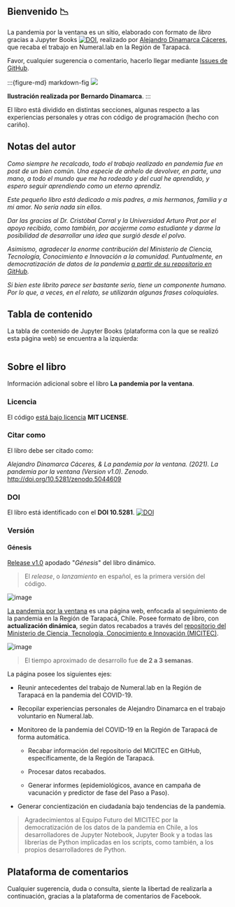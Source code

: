 ## Bienvenido 📉

La pandemia por la ventana es un sitio, elaborado con formato de *libro* gracias a Jupyter Books [![DOI](https://zenodo.org/badge/DOI/10.5281/zenodo.4539666.svg)](https://doi.org/10.5281/zenodo.4539666), realizado por [Alejandro Dinamarca Cáceres](https://www.linkedin.com/in/alejandrodinamarca/), que recaba el trabajo en Numeral.lab en la Región de Tarapacá.

Favor, cualquier sugerencia o comentario, hacerlo llegar mediante [Issues de GitHub](https://github.com/pandemiaventana/pandemiaventana/issues/new).

:::{figure-md} markdown-fig
<img src="../../img/page/2_cover.png">

**Ilustración realizada por Bernardo Dinamarca**.
:::

El libro está dividido en distintas secciones, algunas respecto a las experiencias personales y otras con código de programación (hecho con cariño).

## Notas del autor

*Como siempre he recalcado, todo el trabajo realizado en pandemia fue en post de un bien común. Una especie de anhelo de devolver, en parte, una mano, a todo el mundo que me ha rodeado y del cual he aprendido, y espero seguir aprendiendo como un eterno aprendiz.*

*Este pequeño libro está dedicado a mis padres, a mis hermanos, familia y a mi amor. No sería nada sin ellos.*

*Dar las gracias al Dr. Cristóbal Corral y la Universidad Arturo Prat por el apoyo recibido, como también, por acojerme como estudiante y darme la posibilidad de desarrollar una idea que surgió desde el polvo.*

*Asimismo, agradecer la enorme contribución del Ministerio de Ciencia, Tecnología, Conocimiento e Innovación a la comunidad. Puntualmente, en democratización de datos de la pandemia [a partir de su repositorio en GitHub](https://github.com/MinCiencia/Datos-COVID19).*

*Si bien este librito parece ser bastante serio, tiene un componente humano. Por lo que, a veces, en el relato, se utilizarán algunas frases coloquiales.*

## Tabla de contenido

La tabla de contenido de Jupyter Books (plataforma con la que se realizó esta página web) se encuentra a la izquierda:

```{tableofcontents}
```

## Sobre el libro

Información adicional sobre el libro **La pandemia por la ventana**.

### Licencia

El código [está bajo licencia](https://github.com/pandemiaventana/pandemiaventana/blob/main/LICENSE.md) **MIT LICENSE**.

### Citar como

El libro debe ser citado como:

*Alejandro Dinamarca Cáceres, & La pandemia por la ventana. (2021). La pandemia por la ventana (Version v1.0). Zenodo.* http://doi.org/10.5281/zenodo.5044609

### DOI

El libro está identificado con el **DOI 10.5281**. [![DOI](https://zenodo.org/badge/DOI/10.5281/zenodo.5044609.svg)](https://doi.org/10.5281/zenodo.5044609)

### Versión

#### Génesis

[Release v1.0](https://github.com/pandemiaventana/pandemiaventana/releases/tag/v1.0) apodado "*Génesis*" del libro dinámico. 

> El *release*, o *lanzamiento* en español, es la primera versión del código.

![image](https://user-images.githubusercontent.com/63689583/123892754-2c985780-d929-11eb-85e1-a0681a3eb387.png)

[La pandemia por la ventana](https://pandemiaventana.github.io/pandemiaventana/) es una página web, enfocada al seguimiento de la pandemia en la Región de Tarapacá, Chile. Posee formato de libro, con **actualización dinámica**, según datos recabados a través del [repositorio del Ministerio de Ciencia, Tecnología, Conocimiento e Innovación (MICITEC)](https://github.com/MinCiencia/Datos-COVID19/). 

![image](https://user-images.githubusercontent.com/63689583/123894565-60c14780-d92c-11eb-8f86-c76ac1647fda.png)

> El tiempo aproximado de desarrollo fue **de 2 a 3 semanas**.

La página posee los siguientes ejes:

* Reunir antecedentes del trabajo de Numeral.lab en la Región de Tarapacá en la pandemia del COVID-19.

* Recopilar experiencias personales de Alejandro Dinamarca en el trabajo voluntario en Numeral.lab.

* Monitoreo de la pandemia del COVID-19 en la Región de Tarapacá de forma automática.

    - Recabar información del repositorio del MICITEC en GitHub, específicamente, de la Región de Tarapacá.

    - Procesar datos recabados.

    - Generar informes (epidemiológicos, avance en campaña de vacunación y predictor de fase del Paso a Paso).

* Generar concientización en ciudadanía bajo tendencias de la pandemia.

> Agradecimientos al Equipo Futuro del MICITEC por la democratización de los datos de la pandemia en Chile, a los desarrolladores de Jupyter Notebook, Jupyter Book y a todas las librerías de Python implicadas en los scripts, como también, a los propios desarrolladores de Python.

## Plataforma de comentarios

Cualquier sugerencia, duda o consulta, siente la libertad de realizarla a continuación, gracias a la plataforma de comentarios de Facebook.

<div id="fb-root"></div>
<script async defer crossorigin="anonymous" src="https://connect.facebook.net/es_LA/sdk.js#xfbml=1&version=v11.0&appId=622897735241867&autoLogAppEvents=1" nonce="WWXzJVWK"></script>

<div class="fb-comments" data-href="https://pandemiaventana.github.io/pandemiaventana" data-width="100%" data-numposts="10"></div>